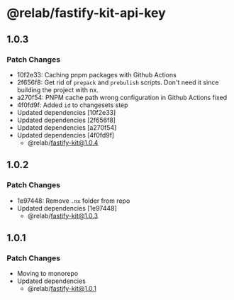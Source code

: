 # @relab/fastify-kit-api-key

## 1.0.3

### Patch Changes

-   10f2e33: Caching pnpm packages with Github Actions
-   2f656f8: Get rid of `prepack` and `prebulish` scripts. Don't need it since building the project with nx.
-   a270f54: PNPM cache path wrong configuration in Github Actions fixed
-   4f0fd9f: Added `id` to changesets step
-   Updated dependencies [10f2e33]
-   Updated dependencies [2f656f8]
-   Updated dependencies [a270f54]
-   Updated dependencies [4f0fd9f]
    -   @relab/fastify-kit@1.0.4

## 1.0.2

### Patch Changes

-   1e97448: Remove `.nx` folder from repo
-   Updated dependencies [1e97448]
    -   @relab/fastify-kit@1.0.3

## 1.0.1

### Patch Changes

-   Moving to monorepo
-   Updated dependencies
    -   @relab/fastify-kit@1.0.1
